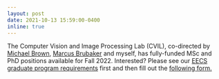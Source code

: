 ```yaml
---
layout: post
date: 2021-10-13 15:59:00-0400
inline: true
---
```


The Computer Vision and Image Processing Lab (CVIL), co-directed by 
<a href="https://www.eecs.yorku.ca/~mbrown/">Michael Brown</a>,
<a href="https://mbrubake.github.io">Marcus Brubaker</a>
and myself, has fully-funded MSc and PhD positions available for
Fall 2022.  Interested?  Please see our <a href="https://eecs.gradstudies.yorku.ca/admissions/">EECS graduate program requirements</a> first and then fill out the 
<a href="https://t.co/q1PqobjGUu?amp=1">following form.</a>
